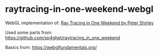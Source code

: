 # raytracing-in-one-weekend-webgl

WebGL implementation of: [Ray Tracing in One Weekend by Peter Shirley](https://raytracing.github.io/books/RayTracingInOneWeekend.html)

Used some parts from: https://github.com/sp4ghet/raytracing_in_one_weekend

Basics from: https://webglfundamentals.org/
